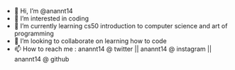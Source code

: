 - 👋 Hi, I’m @anannt14
- 👀 I’m interested in coding
- 🌱 I’m currently learning cs50 introduction to computer science and art of programming
- 💞️ I’m looking to collaborate on learning how to code 
- 📫 How to reach me : anannt14 @ twitter || anannt14 @ instagram || anannt14 @ github

<!---
anannt14/anannt14 is a ✨ special ✨ repository because its `README.md` (this file) appears on your GitHub profile.
You can click the Preview link to take a look at your changes.
--->
